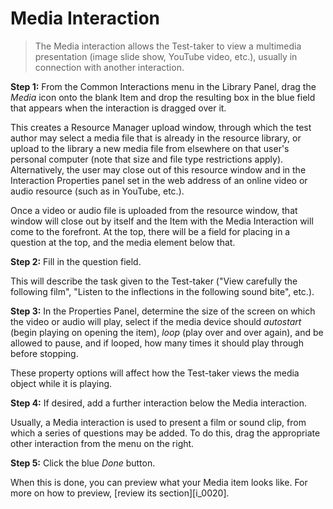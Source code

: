 # Media Interaction

>The Media interaction allows the Test-taker to view a multimedia presentation (image slide show, YouTube video, etc.), usually in connection with another interaction.

**Step 1:** From the Common Interactions menu in the Library Panel, drag the *Media* icon onto the blank Item and drop the resulting box in the blue field that appears when the interaction is dragged over it.

This creates a Resource Manager upload window, through which the test author may select a media file that is already in the resource library, or upload to the library a new media file from elsewhere on that user's personal computer (note that size and file type restrictions apply). Alternatively, the user may close out of this resource window and in the Interaction Properties panel set in the web address of an online video or audio resource (such as in YouTube, etc.).

Once a video or audio file is uploaded from the resource window, that window will close out by itself and the Item with the Media Interaction will come to the forefront. At the top, there will be a field for placing in a question at the top, and the media element below that.

**Step 2:** Fill in the question field. 

This will describe the task given to the Test-taker ("View carefully the following film", "Listen to the inflections in the following sound bite", etc.).

**Step 3:** In the Properties Panel, determine the size of the screen on which the video or audio will play, select if the media device should *autostart* (begin playing on opening the item), *loop* (play over and over again), and be allowed to pause, and if looped, how many times it should play through before stopping. 

These property options will affect how the Test-taker views the media object while it is playing.

**Step 4:** If desired, add a further interaction below the Media interaction.

Usually, a Media interaction is used to present a film or sound clip, from which a series of questions may be added. To do this, drag the appropriate other interaction from the menu on the right.

**Step 5:** Click the blue *Done* button.

When this is done, you can preview what your Media item looks like. For more on how to preview, [review its section][i_0020].
